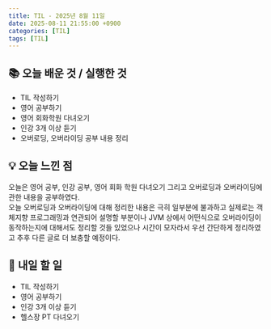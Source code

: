 ```yaml
---
title: TIL - 2025년 8월 11일
date: 2025-08-11 21:55:00 +0900
categories: [TIL]
tags: [TIL]
---
```


## 📚 **오늘 배운 것 / 실행한 것**

- TIL 작성하기
- 영어 공부하기
- 영어 회화학원 다녀오기
- 인강 3개 이상 듣기
- 오버로딩, 오버라이딩 공부 내용 정리

## 💡 **오늘 느낀 점**

오늘은 영어 공부, 인강 공부, 영어 회화 학원 다녀오기 그리고 오버로딩과 오버라이딩에 관한 내용을 공부하였다.<Br>
오늘 오버로딩과 오버라이딩에 대해 정리한 내용은 극히 일부분에 불과하고 실제로는 객체지향 프로그래밍과 연관되어 설명할 부분이나 JVM 상에서 어떤식으로 오버라이딩이 동작하는지에 대해서도 정리할 것들 있었으나 시간이 모자라서 우선 간단하게 정리하였고 추후 다른 글로 더 보충할 예정이다. 

## 🎯 **내일 할 일**

- TIL 작성하기
- 영어 공부하기
- 인강 3개 이상 듣기
- 헬스장 PT 다녀오기